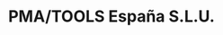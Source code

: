 ---
title: "PMA/TOOLS España S.L.U."
url: /palau-solita-i-plegamans-bcn/pma-tools-espana-s-l-u/
shop: piezas de automóviles
---